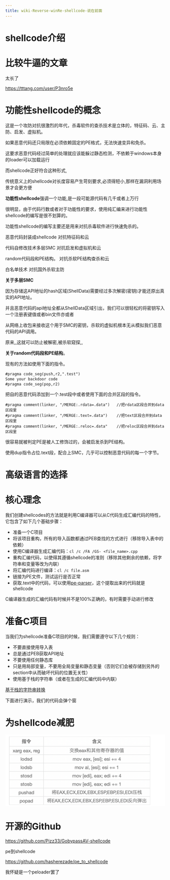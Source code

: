 ```yaml
---
title: wiki-Reverse-winRe-shellcode-说在前面
---
```

# shellcode介绍

# 比较牛逼的文章

太长了

https://tttang.com/user/P3nro5e





# 功能性shellcode的概念



这是一个攻防对抗很激烈的年代，杀毒软件的查杀技术是立体的，特征码、云、主防、启发、虚拟机。

如果恶意代码还只局限在必须依赖固定的PE格式，无法快速变异和免杀。

这要求恶意代码经过简单的处理就应该能躲过静态检测，不依赖于windows本身的loader可以加载运行

而shellcode正好符合这种形式, 

传统意义上的shellcode对长度容易产生苛刻要求,必须得短小,那样在漏洞利用场景才会更方便

**功能性shellcode**强调一个功能,是一段可能源代码有几千或者上万行

很明显，由于代码行数或者对于功能性的要求，使用纯汇编来进行功能性shellcode的编写是很不划算的。



功能性shellcode的编写主要还是用来对抗杀毒软件进行快速免杀的。

恶意代码封装成shellcode     对抗特征码和云

代码自修改技术多层SMC      对抗启发和虚拟机和云

random代码段和PE结构。     对抗杀软PE结构查杀和云

白名单技术                对抗国外杀软主防



**关于多层SMC**

因为存储这API地址的hash区域(ShellData)需要经过多次解密(密钥)才能还原出真实的API地址。

并且恶意代码的api地址全都从ShellData区域引出，我们可以很轻松的将密钥写入一个注册表键值或者bin文件亦或者

从网络上收包来接收这个用于SMC的密钥，杀软的虚拟机根本无从模拟我们恶意代码的API调用。

原来,,这就可以防止被解密,被杀软窥探,,

**关于random代码段和PE结构**。

现有的方法如使用下面的指令。

```
#pragma code_seg(push,r2,".test")
Some your backdoor code
#pragma code_seg(pop,r2)
```

把自的恶意代码添加到一个.test段中或者使用下面的合并区段的指令。

```
#pragma comment(linker, "/MERGE:.rdata=.data")   //把rdata区段合并到data区段里
#pragma comment(linker, "/MERGE:.text=.data")    //把text区段合并到data区段里
#pragma comment(linker, "/MERGE:.reloc=.data"    //把reloc区段合并到data区段里
```

很容易就被判定PE是被人工修饰过的，会被启发杀到PE结构。

使用dup指令占位.text段，配合上SMC，几乎可以控制恶意代码的每一个字节。

# 高级语言的选择

# 核心理念

我们创建shellcodes的方法就是利用C编译器可以从C代码生成汇编代码的特性，它包含了如下几个基础步骤：

- 准备一个C项目
- 将该项目重构，所有的导入函数都通过PEB查找的方式进行（移除导入表中的依赖）
- 使用C编译器生成汇编代码：`cl /c /FA /GS- <file_name>.cpp`
- 重构汇编代码，以使得其遵循shellcode的准则（移除其他剩余的依赖，将字符串和变量等改为内联）
- 将汇编代码进行编译：`cl /c file.asm`
- 链接为PE文件，测试运行是否正常
- 获取.text中的代码，可以使用[pe-parser](https://github.com/wqreytuk/pe_parser#2022-10-02-更新)，这个提取出来的代码就是shellcode

C编译器生成的汇编代码有时候并不是100%正确的，有时需要手动进行修改

# 准备C项目

当我们为shellcode准备C项目的时候，我们需要遵守以下几个规则：

- 不要直接使用导入表
- 总是通过PEB获取API地址
- 不要使用任何静态库
- 只是用局部变量，不要用全局变量和静态变量（否则它们会被存储到另外的section中从而破坏代码的位置无关性）
- 使用基于栈的字符串（或者在生成的汇编代码中内联）

[基于栈的字符串转换](http://144.34.164.217/agsduiagsdaigiada.html)

下面进行演示，我们的代码会弹个窗





# 为shellcode减肥



![image-20231215134915622](./img/image-20231215134915622.png)



# 开源的Github

https://github.com/Pizz33/GobypassAV-shellcode



pe到shellcode 

https://github.com/hasherezade/pe_to_shellcode

我怀疑是一个peloader罢了

